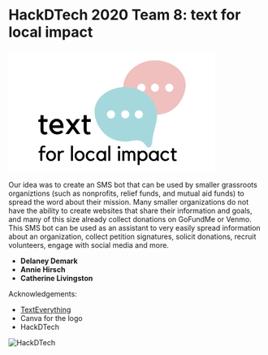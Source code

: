 # HackDTech 2020 Team 8: text for local impact
![Logo](https://github.com/celivingston/HackDTech/blob/master/Picture1.png)

Our idea was to create an SMS bot that can be used by smaller grassroots organiztions (such as nonprofits, relief funds, and mutual aid funds) to spread the word about their mission. Many smaller organizations do not have the ability to create websites that share their information and goals, and many of this size already collect donations on GoFundMe or Venmo. This SMS bot can be used as an assistant to very easily spread information about an organization, collect petition signatures, solicit donations, recruit volunteers, engage with social media and more.
- **Delaney Demark** 
- **Annie Hirsch** 
- **Catherine Livingston**

Acknowledgements:
- [TextEverything](https://github.com/DanielCordell/TextEverything) 
- Canva for the logo
- HackDTech

![HackDTech](https://media-exp1.licdn.com/dms/image/C5622AQGPedvKOmVumQ/feedshare-shrink_800/0?e=1597881600&v=beta&t=AAknRFm4Nya9Oe9pVs1b9AXQkYLCBdgyHV09z7ySyuY)
